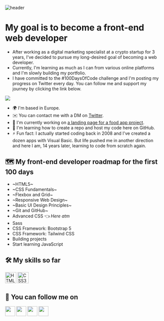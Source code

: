 ![header](https://capsule-render.vercel.app/api?type=soft&color=gradient&height=150&section=header&text=Hello%20World%20👋%20I'm%20Nick&fontSize=70&animation=twinkling)

# My goal is to become a front-end web developer

* After working as a digital marketing specialist at a crypto startup for 3 years, I've decided to pursue my long-desired goal of becoming a web developer. 
* Currently, I'm learning as much as I can from various online platforms and I'm slowly building my portfolio. 
* I have committed to the #100DaysOfCode challenge and I'm posting my progress on Twitter every day. You can follow me and support my journey by clicking the link below.

<a href="https://www.twitter.com/kom42ec" target="_blank" rel="noreferrer"><img
src="https://img.shields.io/twitter/follow/kom42ec?logo=twitter&style=for-the-badge&color=0891b2&labelColor=1c1917"
/></a>

* 🌍  I'm based in Europe.
* ✉️  You can contact me with a DM on <a href="https://www.twitter.com/kom42ec" target="_blank" rel="noreferrer">Twitter</a>.
* 🚀  I'm currently working on [a landing page for a food app project](https://omnifood-kom42ec.netlify.app/).
* 🧠  I'm learning how to create a repo and host my code here on GitHub.
* ⚡  Fun fact: I actually started coding back in 2008 and I've created a dozen apps with Visual Basic. But life pushed me in another direction and here I am, 14 years later, learning to code from scratch again.


## 🗺 My front-end developer roadmap for the first 100 days
* ~HTML5~
* ~CSS Fundamentals~
* ~Flexbox and Grid~
* ~Responsive Web Design~
* ~Basic UI Design Principles~
* ~Git and GitHub~
* Advanced CSS 👈 *Here atm*
* Sass
* CSS Framework: Bootstrap 5
* CSS Framework: Tailwind CSS
* Building projects
* Start learning JavaScript

## 🛠 My skills so far

<p align="left">
<a href="https://developer.mozilla.org/en-US/docs/Glossary/HTML5" target="_blank" rel="noreferrer"><img src="https://raw.githubusercontent.com/danielcranney/readme-generator/main/public/icons/skills/html5-colored.svg" width="36" height="36" alt="HTML5" /></a>
<a href="https://www.w3.org/TR/CSS/#css" target="_blank" rel="noreferrer"><img src="https://raw.githubusercontent.com/danielcranney/readme-generator/main/public/icons/skills/css3-colored.svg" width="36" height="36" alt="CSS3" /></a>
</p>

## 🔗 You can follow me on

<p align="left"> <a href="https://www.codepen.io/kom42ec" target="_blank" rel="noreferrer"><img src="https://raw.githubusercontent.com/danielcranney/readme-generator/main/public/icons/socials/codepen.svg" width="32" height="32" /></a> <a href="https://www.github.com/kom42ec" target="_blank" rel="noreferrer"><img src="https://raw.githubusercontent.com/danielcranney/readme-generator/main/public/icons/socials/github.svg" width="32" height="32" /></a> <a href="https://www.linkedin.com/in/nikolakomazec" target="_blank" rel="noreferrer"><img src="https://raw.githubusercontent.com/danielcranney/readme-generator/main/public/icons/socials/linkedin.svg" width="32" height="32" /></a> <a href="https://www.twitter.com/kom42ec" target="_blank" rel="noreferrer"><img src="https://raw.githubusercontent.com/danielcranney/readme-generator/main/public/icons/socials/twitter.svg" width="32" height="32" /></a></p>
